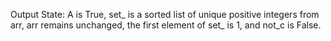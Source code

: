 Output State: A is True, set_ is a sorted list of unique positive integers from arr, arr remains unchanged, the first element of set_ is 1, and not_c is False.